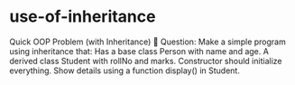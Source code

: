 # use-of-inheritance
 Quick OOP Problem (with Inheritance) 🎯 Question: Make a simple program using inheritance that:  Has a base class Person with name and age.  A derived class Student with rollNo and marks.  Constructor should initialize everything.  Show details using a function display() in Student.
